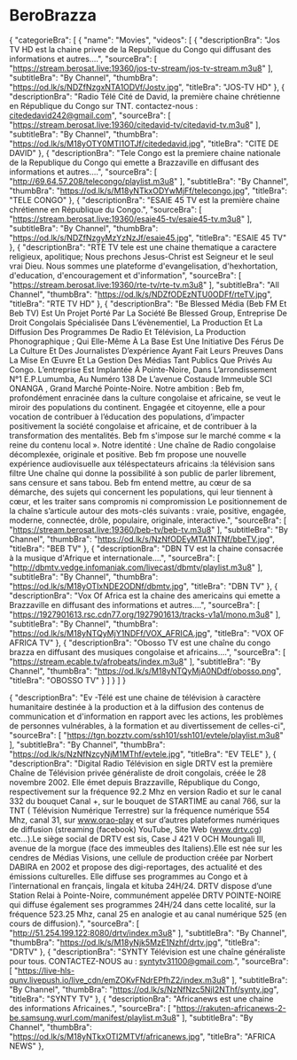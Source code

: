 # BeroBrazza
{
  "categorieBra": [
    {
      "name": "Movies",
      "videos": [
        {
          "descriptionBra": "Jos TV HD est la chaine privee de la Republique du Congo qui diffusant des informations et autres....",
          "sourceBra": [
            "https://stream.berosat.live:19360/jos-tv-stream/jos-tv-stream.m3u8"
          ],
          "subtitleBra": "By Channel",
          "thumbBra": "https://od.lk/s/NDZfNzgxNTA1ODVf/Jostv.jpg",
          "titleBra": "JOS-TV HD"
        },
        {
          "descriptionBra": "Radio Télé Cité de David, la première chaine chrétienne en République du Congo sur TNT. contactez-nous : citededavid242@gmail.com",
          "sourceBra": [
            "https://stream.berosat.live:19360/citedavid-tv/citedavid-tv.m3u8"
          ],
          "subtitleBra": "By Channel",
          "thumbBra": "https://od.lk/s/M18yOTY0MTI1OTJf/citededavid.jpg",
          "titleBra": "CITE DE DAVID"
        },
        {
          "descriptionBra": "Tele Congo est la premiere chaine nationale de la Republique du Congo qui emette a Brazzaville en diffusant des informations et autres....",
          "sourceBra": [
            "http://69.64.57.208/telecongo/playlist.m3u8"
          ],
          "subtitleBra": "By Channel",
          "thumbBra": "https://od.lk/s/M18yNTkxODYwMjFf/telecongo.jpg",
          "titleBra": "TELE CONGO"
        },
         {
          "descriptionBra": "ESAIE 45 TV est la première chaine chrétienne en République du Congo.",
          "sourceBra": [
            "https://stream.berosat.live:19360/esaie45-tv/esaie45-tv.m3u8"
          ],
          "subtitleBra": "By Channel",
          "thumbBra": "https://od.lk/s/NDZfNzgyMzYzNzJf/esaie45.jpg",
          "titleBra": "ESAIE 45 TV"
        },
         {
          "descriptionBra": "RTE TV tele est une chaine thematique a caractere religieux, apolitique; Nous prechons Jesus-Christ est Seigneur et le seul vrai Dieu. Nous sommes une plateforme d'evangelisation, d'hexhortation, d'education, d'encouragement et d'information",
          "sourceBra": [
            "https://stream.berosat.live:19360/rte-tv/rte-tv.m3u8"
          ],
          "subtitleBra": "All Channel",
          "thumbBra": "https://od.lk/s/NDZfODEzNTU0ODFf/rteTV.jpg",
          "titleBra": "RTE TV HD"
        },
        {
          "descriptionBra": "Be Blessed Média (Beb FM Et Beb TV) Est Un Projet Porté Par La Société Be Blessed Group, Entreprise De Droit Congolais Spécialisée Dans L’évènementiel, La Production Et La Diffusion Des Programmes De Radio Et Télévision, La Production Phonographique ; Qui Elle-Même À La Base Est Une Initiative Des Férus De La Culture Et Des Journalistes D’expérience Ayant Fait Leurs Preuves Dans La Mise En Œuvre Et La Gestion Des Médias Tant Publics Que Privés Au Congo. L’entreprise Est Implantée À Pointe-Noire, Dans L’arrondissement N°1 E.P.Lumumba, Au Numéro 138 De L’avenue Costaude Immeuble SCI ONANGA , Grand Marché Pointe-Noire. Notre ambition : Beb fm, profondément enracinée dans la culture congolaise et africaine, se veut le miroir des populations du continent. Engagée et citoyenne, elle a pour vocation de contribuer à l’éducation des populations, d’impacter positivement la société congolaise et africaine, et de contribuer à la transformation des mentalités. Beb fm s'impose sur le marché comme « la reine du contenu local ». Notre identité : Une chaîne de Radio congolaise décomplexée, originale et positive. Beb fm propose une nouvelle expérience audiovisuelle aux téléspectateurs africains :la télévision sans filtre Une chaîne qui donne la possibilité à son public de parler librement, sans censure et sans tabou. Beb fm entend mettre, au cœur de sa démarche, des sujets qui concernent les populations, qui leur tiennent à cœur, et les traiter sans compromis ni compromission Le positionnement de la chaîne s’articule autour des mots-clés suivants : vraie, positive, engagée, moderne, connectée, drôle, populaire, originale, interactive.",
          "sourceBra": [
            "https://stream.berosat.live:19360/beb-tv/beb-tv.m3u8"
          ],
          "subtitleBra": "By Channel",
          "thumbBra": "https://od.lk/s/NzNfODEyMTA1NTNf/bbeTV.jpg",
          "titleBra": "BEB TV"
        },
        {
          "descriptionBra": "DBN TV est la chaine consacrée à la musique d'Afrique et internationale....",
          "sourceBra": [
            "http://dbmtv.vedge.infomaniak.com/livecast/dbmtv/playlist.m3u8"
          ],
          "subtitleBra": "By Channel",
          "thumbBra": "https://od.lk/s/M18yOTIxNDE2ODNf/dbmtv.jpg",
          "titleBra": "DBN TV"
        },
        {
          "descriptionBra": "Vox Of Africa est la chaine des americains qui emette a Brazzaville en diffusant des informations et autres....",
          "sourceBra": [
            "https://1927901613.rsc.cdn77.org/1927901613/tracks-v1a1/mono.m3u8"
          ],
          "subtitleBra": "By Channel",
          "thumbBra": "https://od.lk/s/M18yNTQyMjY1NDFf/VOX_AFRICA.jpg",
          "titleBra": "VOX OF AFRICA TV"
        },
        {
          "descriptionBra": "Obosso TV est une chaîne du congo brazza en diffusant des musiques congolaise et africains....",
          "sourceBra": [
            "https://stream.ecable.tv/afrobeats/index.m3u8"
          ],
          "subtitleBra": "By Channel",
          "thumbBra": "https://od.lk/s/M18yNTQyMjA0NDdf/obosso.png",
          "titleBra": "OBOSSO TV"
        }
      ]
    }
  ]
}

  {
          "descriptionBra": "Ev -Télé est une chaine de télévision à caractère humanitaire destinée à la production et à la diffusion des contenus de communication et d'information en rapport avec les actions, les problèmes de personnes vulnérables, à la formation et au divertissement de celles-ci",
          "sourceBra": [
            "https://tgn.bozztv.com/ssh101/ssh101/evtele/playlist.m3u8"
          ],
          "subtitleBra": "By Channel",
          "thumbBra": "https://od.lk/s/NzNfNzcyNjM1MThf/evtele.jpg",
          "titleBra": "EV TELE"
        },
         {
          "descriptionBra": "Digital Radio Télévision en sigle DRTV est la première Chaîne de Télévision privée généraliste de droit congolais, créée le 28 novembre 2002. Elle émet depuis Brazzaville, République du Congo, respectivement sur la fréquence 92.2 Mhz en version Radio et sur le canal 332 du bouquet Canal +, sur le bouquet de STARTIME au canal 766, sur la TNT ( Télévision Numérique Terrestre) sur la fréquence numérique 554 Mhz, canal 31, sur www.orao-play et sur d’autres plateformes numériques de diffusion (streaming (facebook) YouTube, Site Web (www.drtv.cg) etc...).Le siège social de DRTV est sis, Case J 421 V OCH Moungali III, avenue de la morgue (face des immeubles des Italiens).Elle est née sur les cendres de Médias Visions, une cellule de production créée par Norbert DABIRA en 2002 et propose des digi-reportages, des actualité et des émissions culturelles. Elle diffuse ses programmes au Congo et à l’international en français, lingala et kituba 24H/24. DRTV dispose d’une Station Relai à Pointe-Noire, communément appelée DRTV POINTE-NOIRE qui diffuse également ses programmes 24H/24 dans cette localité, sur la fréquence 523.25 Mhz, canal 25 en analogie et au canal numérique 525 (en cours de diffusion).",
          "sourceBra": [
            "http://51.254.199.122:8080/drtv/index.m3u8"
          ],
          "subtitleBra": "By Channel",
          "thumbBra": "https://od.lk/s/M18yNjk5MzE1Nzhf/drtv.jpg",
          "titleBra": "DRTV"
        },
        {
          "descriptionBra": "SYNTY Télévision est une chaîne généraliste pour tous. CONTACTEZ-NOUS au : syntytv31100@gmail.com.",
          "sourceBra": [
            "https://live-hls-qunv.livepush.io/live_cdn/emZOKvFNdrEPfhZ2/index.m3u8"
          ],
          "subtitleBra": "By Channel",
          "thumbBra": "https://od.lk/s/NzNfNzc5NjI2NThf/synty.jpg",
          "titleBra": "SYNTY TV"
        },
             {
          "descriptionBra": "Africanews est une chaine des informations Africaines.",
          "sourceBra": [
            "https://rakuten-africanews-2-be.samsung.wurl.com/manifest/playlist.m3u8"
          ],
          "subtitleBra": "By Channel",
          "thumbBra": "https://od.lk/s/M18yNTkxOTI2MTVf/africanews.jpg",
          "titleBra": "AFRICA NEWS"
        },

